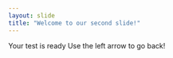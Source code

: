 ```yaml
---
layout: slide
title: "Welcome to our second slide!"
---
```

Your test is ready
Use the left arrow to go back!
